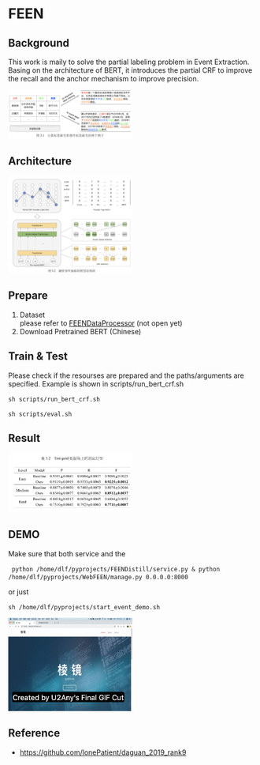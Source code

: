 # FEEN 


## Background
This work is maily to solve the partial labeling problem in Event Extraction. Basing on the architecture of BERT, it introduces the partial CRF to improve the recall and the anchor mechanism to improve precision. 

<img src="https://github.com/LifangD/FEEN/blob/master/imgs/partial.png" width="50%">

## Architecture 
<img src="https://github.com/LifangD/FEEN/blob/master/imgs/arc.png" width="50%">

## Prepare  

  1. Dataset   
      please refer to [FEENDataProcessor](https://github.com/LifangD/FEENDataProcessor) (not open yet)
  2. Download Pretrained BERT (Chinese)
      
       

## Train & Test
Please check if the resourses are prepared and the paths/arguments are specified. Example is shown in scripts/run_bert_crf.sh
```
sh scripts/run_bert_crf.sh
```

```
sh scripts/eval.sh
```


## Result 
<img src="https://github.com/LifangD/FEEN/blob/master/imgs/result.png" width="50%">


## DEMO
Make sure that both service and the 

```
 python /home/dlf/pyprojects/FEENDistill/service.py & python /home/dlf/pyprojects/WebFEEN/manage.py 0.0.0.0:8000
```
or just

```
sh /home/dlf/pyprojects/start_event_demo.sh

```
<img src="https://github.com/LifangD/FEEN/blob/master/imgs/FEEN_demo.gif" width="50%">

## Reference 
- https://github.com/lonePatient/daguan_2019_rank9
